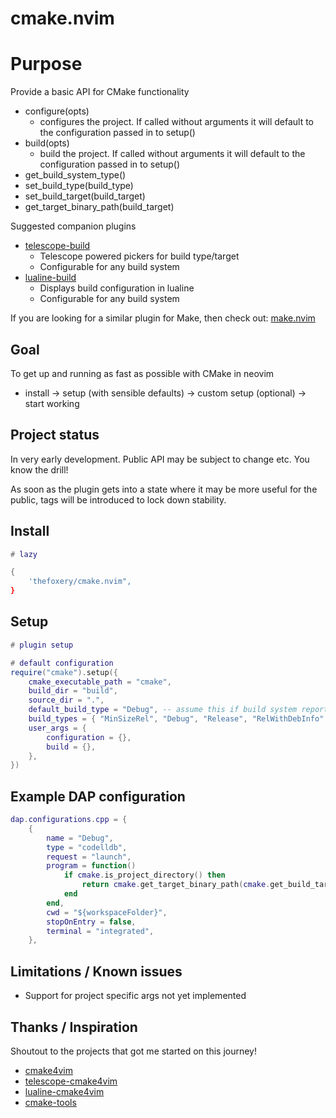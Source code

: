
# cmake.nvim

# Purpose

Provide a basic API for CMake functionality
- configure(opts)
    - configures the project. If called without arguments it will default to the configuration passed in to setup()
- build(opts)
    - build the project. If called without arguments it will default to the configuration passed in to setup()
- get_build_system_type()
- set_build_type(build_type)
- set_build_target(build_target)
- get_target_binary_path(build_target)

Suggested companion plugins
- [telescope-build](https://github.com/thefoxery/telescope-build.nvim)
    - Telescope powered pickers for build type/target
    - Configurable for any build system
- [lualine-build](https://github.com/thefoxery/lualine-build.nvim)
    - Displays build configuration in lualine
    - Configurable for any build system

If you are looking for a similar plugin for Make, then check out: [make.nvim](https://github.com/thefoxery/make.nvim)

## Goal

To get up and running as fast as possible with CMake in neovim
- install -> setup (with sensible defaults) -> custom setup (optional) -> start working

## Project status

In very early development. Public API may be subject to change etc. You know the drill!

As soon as the plugin gets into a state where it may be more useful for the public, tags will
be introduced to lock down stability.

## Install

```lua
# lazy

{
    'thefoxery/cmake.nvim",
}
```

## Setup

```lua
# plugin setup

# default configuration
require("cmake").setup({
    cmake_executable_path = "cmake",
    build_dir = "build",
    source_dir = ".",
    default_build_type = "Debug", -- assume this if build system reports ""
    build_types = { "MinSizeRel", "Debug", "Release", "RelWithDebInfo" }
    user_args = {
        configuration = {},
        build = {},
    },
})
```

## Example DAP configuration

```lua
dap.configurations.cpp = {
    {
        name = "Debug",
        type = "codelldb",
        request = "launch",
        program = function()
            if cmake.is_project_directory() then
                return cmake.get_target_binary_path(cmake.get_build_target())
            end
        end,
        cwd = "${workspaceFolder}",
        stopOnEntry = false,
        terminal = "integrated",
    },
```

## Limitations / Known issues

- Support for project specific args not yet implemented

## Thanks / Inspiration

Shoutout to the projects that got me started on this journey!

- [cmake4vim](https://github.com/ilyachur/cmake4vim)
- [telescope-cmake4vim](https://github.com/SantinoKeupp/telescope-cmake4vim.nvim)
- [lualine-cmake4vim](https://github.com/SantinoKeupp/lualine-cmake4vim.nvim)
- [cmake-tools](https://github.com/Civitasv/cmake-tools.nvim)

